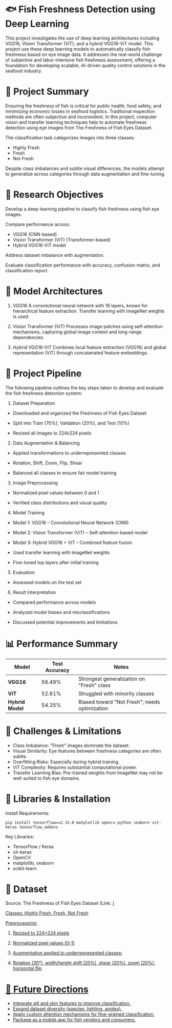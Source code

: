 # 🐟 Fish Freshness Detection using Deep Learning


This project investigates the use of deep learning architectures including VGG16, Vision Transformer (ViT), and a hybrid VGG16-ViT model. This project use these deep learning models to automatically classify fish freshness based on eye image data. It addresses the real-world challenge of subjective and labor-intensive fish freshness assessment, offering a foundation for developing scalable, AI-driven quality control solutions in the seafood industry.

# 📘 Project Summary


Ensuring the freshness of fish is critical for public health, food safety, and minimizing economic losses in seafood logistics. Traditional inspection methods are often subjective and inconsistent. In this project, computer vision and transfer learning techniques help to automate freshness detection using eye images from The Freshness of Fish Eyes Dataset.

The classification task categorizes images into three classes:
<ul>
<li>Highly Fresh</li>

<li>Fresh</li>

<li>Not Fresh</li>
</ul>

Despite class imbalances and subtle visual differences, the models attempt to generalize across categories through data augmentation and fine-tuning.

# 🔬 Research Objectives


Develop a deep learning pipeline to classify fish freshness using fish eye images.

Compare performance across:

<ul>
<li>VGG16 (CNN-based)</li>

<li>Vision Transformer (ViT) (Transformer-based)</li>

<li>Hybrid VGG16-ViT model</li>

</ul>

Address dataset imbalance with augmentation.

Evaluate classification performance with accuracy, confusion matrix, and classification report.

# 🧠 Model Architectures


1. VGG16
A convolutional neural network with 16 layers, known for hierarchical feature extraction. Transfer learning with ImageNet weights is used.

2. Vision Transformer (ViT)
Processes image patches using self-attention mechanisms, capturing global image context and long-range dependencies.

3. Hybrid VGG16-ViT
Combines local feature extraction (VGG16) and global representation (ViT) through concatenated feature embeddings.

# 🔄 Project Pipeline


The following pipeline outlines the key steps taken to develop and evaluate the fish freshness detection system:

1. Dataset Preparation
- Downloaded and organized the Freshness of Fish Eyes Dataset

- Split into Train (70%), Validation (20%), and Test (10%)

- Resized all images to 224x224 pixels

2. Data Augmentation & Balancing
- Applied transformations to underrepresented classes:

- Rotation, Shift, Zoom, Flip, Shear

- Balanced all classes to ensure fair model training

3. Image Preprocessing
- Normalized pixel values between 0 and 1

- Verified class distributions and visual quality

4. Model Training
- Model 1: VGG16 – Convolutional Neural Network (CNN)

- Model 2: Vision Transformer (ViT) – Self-attention-based model

- Model 3: Hybrid VGG16 + ViT – Combined feature fusion

- Used transfer learning with ImageNet weights

- Fine-tuned top layers after initial training

5. Evaluation
- Assessed models on the test set 

6. Result Interpretation
- Compared performance across models

- Analyzed model biases and misclassifications

- Discussed potential improvements and limitations




# 📊 Performance Summary


| Model            | Test Accuracy | Notes                                         |
| ---------------- | ------------- | --------------------------------------------- |
| **VGG16**        | 56.49%        | Strongest generalization on "Fresh" class     |
| **ViT**          | 52.61%        | Struggled with minority classes               |
| **Hybrid Model** | 54.35%        | Biased toward "Not Fresh"; needs optimization |


# 🧪 Challenges & Limitations

<ul>
<li>Class Imbalance: "Fresh" images dominate the dataset.</li>

<li>Visual Similarity: Eye features between freshness categories are often subtle.</li>

<li>Overfitting Risks: Especially during hybrid training.</li>

<li>ViT Complexity: Requires substantial computational power.</li>

<li>Transfer Learning Bias: Pre-trained weights from ImageNet may not be well-suited to fish eye domains.</li>
</ul>

# 🔧 Libraries & Installation


Install Requirements:
```
pip install tensorflow==2.15.0 matplotlib opencv-python seaborn vit-keras tensorflow_addons
```

Key Libraries:
- TensorFlow / Keras
- vit-keras
- OpenCV
- matplotlib, seaborn
- scikit-learn

# 📁 Dataset


Source: The Freshness of Fish Eyes Dataset (Link: <a href="https://data.mendeley.com/datasets/xzyx7pbr3w/1">)

Classes: Highly Fresh, Fresh, Not Fresh

Preprocessing:

1. Resized to 224×224 pixels

2. Normalized pixel values (0–1)

3. Augmentation applied to underrepresented classes:

4. Rotation (30°), width/height shift (20%), shear (20%), zoom (20%), horizontal flip

# 📌 Future Directions

<ul>
<li>Integrate gill and skin features to improve classification.</li>

<li>Expand dataset diversity (species, lighting, angles).</li>

<li>Apply custom attention mechanisms for fine-grained classification.</li>

<li>Package as a mobile app for fish vendors and consumers.</li>
</ul>


